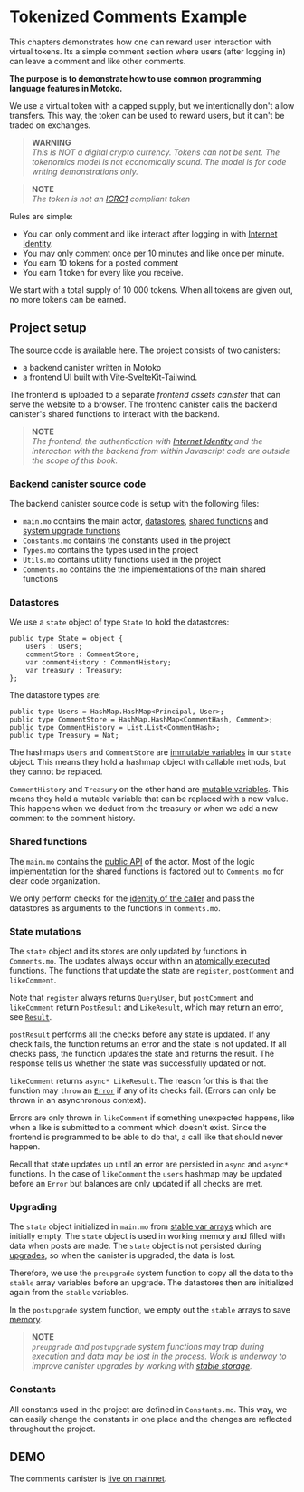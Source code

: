 # Tokenized Comments Example

This chapters demonstrates how one can reward user interaction with virtual tokens. Its a simple comment section where users (after logging in) can leave a comment and like other comments.

**The purpose is to demonstrate how to use common programming language features in Motoko.**

We use a virtual token with a capped supply, but we intentionally don't allow transfers. This way, the token can be used to reward users, but it can't be traded on exchanges.

> **WARNING**  
> _This is NOT a digital crypto currency. Tokens can not be sent. The tokenomics model is not economically sound. The model is for code writing demonstrations only._

> **NOTE**  
> _The token is not an [ICRC1](/internet-computer-standards/icrc1.html) compliant token_

Rules are simple:

- You can only comment and like interact after logging in with [Internet Identity](https://identity.internetcomputer.org/).
- You may only comment once per 10 minutes and like once per minute.
- You earn 10 tokens for a posted comment
- You earn 1 token for every like you receive.

We start with a total supply of 10 000 tokens. When all tokens are given out, no more tokens can be earned.

## Project setup

The source code is [available here](https://github.com/Web3NL/web3comments). The project consists of two canisters:

- a backend canister written in Motoko
- a frontend UI built with Vite-SvelteKit-Tailwind.

The frontend is uploaded to a separate _frontend assets canister_ that can serve the website to a browser. The frontend canister calls the backend canister's shared functions to interact with the backend.

> **NOTE**  
> _The frontend, the authentication with [Internet Identity](https://identity.internetcomputer.org/) and the interaction with the backend from within Javascript code are outside the scope of this book._

### Backend canister source code

The backend canister source code is setup with the following files:

- `main.mo` contains the main actor, [datastores](#datastores-and-upgrading), [shared functions](/internet-computer-programming-concepts/actors.html#public-shared-functions-in-actors) and [system upgrade functions](#datastores-and-upgrading)
- `Constants.mo` contains the constants used in the project
- `Types.mo` contains the types used in the project
- `Utils.mo` contains utility functions used in the project
- `Comments.mo` contains the the implementations of the main shared functions

### Datastores

We use a `state` object of type `State` to hold the datastores:

```motoko
public type State = object {
    users : Users;
    commentStore : CommentStore;
    var commentHistory : CommentHistory;
    var treasury : Treasury;
};
```

The datastore types are:

```motoko
public type Users = HashMap.HashMap<Principal, User>;
public type CommentStore = HashMap.HashMap<CommentHash, Comment>;
public type CommentHistory = List.List<CommentHash>;
public type Treasury = Nat;
```

The hashmaps `Users` and `CommentStore` are [immutable variables](/common-programming-concepts/variables.html) in our `state` object. This means they hold a hashmap object with callable methods, but they cannot be replaced.

`CommentHistory` and `Treasury` on the other hand are [mutable variables](/common-programming-concepts/mutability.html). This means they hold a mutable variable that can be replaced with a new value. This happens when we deduct from the treasury or when we add a new comment to the comment history.

### Shared functions

The `main.mo` contains the [public API](/internet-computer-programming-concepts/async-data/candid.html#actor-interfaces) of the actor. Most of the logic implementation for the shared functions is factored out to `Comments.mo` for clear code organization.

We only perform checks for the [identity of the caller](/internet-computer-programming-concepts/principals-and-authentication.html) and pass the datastores as arguments to the functions in `Comments.mo`.

### State mutations

The `state` object and its stores are only updated by functions in `Comments.mo`. The updates always occur within an [atomically executed](/advanced-concepts/async-programming.html) functions. The functions that update the state are `register`, `postComment` and `likeComment`.

Note that `register` always returns `QueryUser`, but `postComment` and `likeComment` return `PostResult` and `LikeResult`, which may return an error, see [`Result`](/base-library/utils/result.html).

`postResult` performs all the checks before any state is updated. If any check fails, the function returns an error and the state is not updated. If all checks pass, the function updates the state and returns the result. The response tells us whether the state was successfully updated or not.

`likeComment` returns `async* LikeResult`. The reason for this is that the function may `throw` an [`Error`](/advanced-concepts/async-programming.html) if any of its checks fail. (Errors can only be thrown in an asynchronous context).

Errors are only thrown in `likeComment` if something unexpected happens, like when a like is submitted to a comment which doesn't exist. Since the frontend is programmed to be able to do that, a call like that should never happen.

Recall that state updates up until an error are persisted in `async` and `async*` functions. In the case of `likeComment` the `users` hashmap may be updated before an `Error` but balances are only updated if all checks are met.

### Upgrading

The `state` object initialized in `main.mo` from [stable var arrays](/internet-computer-programming-concepts/basic-memory-persistence/stable-variables.html) which are initially empty. The `state` object is used in working memory and filled with data when posts are made. The `state` object is not persisted during [upgrades](/internet-computer-programming-concepts/basic-memory-persistence/upgrades.html), so when the canister is upgraded, the data is lost.

Therefore, we use the `preupgrade` system function to copy all the data to the `stable` array variables before an upgrade. The datastores then are initialized again from the `stable` variables.

In the `postupgrade` system function, we empty out the `stable` arrays to save [memory](/internet-computer-programming-concepts/basic-memory-persistence.html).

> **NOTE**  
> _`preupgrade` and `postupgrade` system functions may trap during execution and data may be lost in the process. Work is underway to improve canister upgrades by working with [stable storage](/advanced-concepts/scalability/stable-storage.html)._

### Constants

All constants used in the project are defined in `Constants.mo`. This way, we can easily change the constants in one place and the changes are reflected throughout the project.

## DEMO
The comments canister is [live on mainnet](https://utymn-aaaaa-aaaal-qb5xq-cai.icp0.io/).